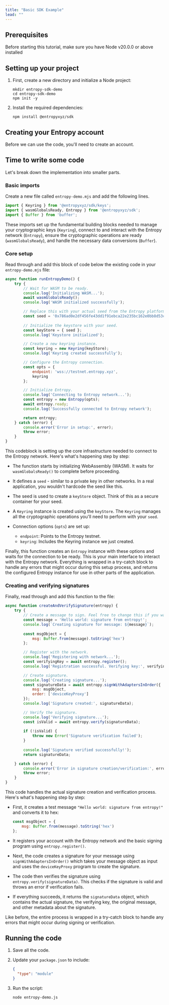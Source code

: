 ```yaml
---
title: "Basic SDK Example"
lead: ""
---
```


## Prerequisites

Before starting this tutorial, make sure you have Node v20.0.0 or above installed

## Setting up your project

1. First, create a new directory and initialize a Node project:

    ```shell
    mkdir entropy-sdk-demo
    cd entropy-sdk-demo
    npm init -y
    ```

1. Install the required dependencies:

    ```shell
    npm install @entropyxyz/sdk
    ```

## Creating your Entropy account

Before we can use the code, you'll need to create an account.

<!--TODO: explain process to create an account here.-->

## Time to write some code 

Let's break down the implementation into smaller parts. 

### Basic imports

Create a new file called `entropy-demo.mjs` and add the following lines.

```javascript
import { Keyring } from '@entropyxyz/sdk/keys';
import { wasmGlobalsReady, Entropy } from '@entropyxyz/sdk';
import { Buffer } from 'buffer';
```

These imports set up the fundamental building blocks needed to manage your cryptographic keys (`Keyring`), connect to and interact with the Entropy network (`Entropy`), ensure the cryptographic operations are ready (`wasmGlobalsReady`), and handle the necessary data conversions (`Buffer`).

### Core setup

Read through and add this block of code below the existing code in your `entropy-demo.mjs` file: 

```javascript
async function runEntropyDemo() {
    try {
        // Wait for WASM to be ready.
        console.log('Initializing WASM...');
        await wasmGlobalsReady();
        console.log('WASM initialized successfully');

        // Replace this with your actual seed from the Entropy platform.
        const seed = '0x786ad0e2df456fe43dd1f91ebca22e235bc162e0bb8d53c633e8c85b2af68b7a';
        
        // Initialize the keystore with your seed.
        const keyStore = { seed };
        console.log('Keystore initialized');

        // Create a new keyring instance.
        const keyring = new Keyring(keyStore);
        console.log('Keyring created successfully');

        // Configure the Entropy connection.
        const opts = {
            endpoint: 'wss://testnet.entropy.xyz',
            keyring
        };

        // Initialize Entropy.
        console.log('Connecting to Entropy network...');
        const entropy = new Entropy(opts);
        await entropy.ready;
        console.log('Successfully connected to Entropy network');

        return entropy;
    } catch (error) {
        console.error('Error in setup:', error);
        throw error;
    }
}
```

This codeblock is setting up the core infrastructure needed to connect to the Entropy network. Here's what's happening step by step:

- The function starts by initializing WebAssembly (WASM). It waits for `wasmGlobalsReady()` to complete before proceeding.
- It defines a `seed` - similar to a private key in other networks. In a real application, you wouldn't hardcode the seed like this.
- The seed is used to create a `keyStore` object. Think of this as a secure container for your seed.
- A `Keyring` instance is created using the `keyStore`. The `Keyring` manages all the cryptographic operations you'll need to perform with your `seed`.
- Connection options (`opts`) are set up:

    - `endpoint`: Points to the Entropy testnet.
    - `keyring`: Includes the Keyring instance we just created.

Finally, this function creates an `Entropy` instance with these options and waits for the connection to be ready. This is your main interface to interact with the Entropy network. Everything is wrapped in a try-catch block to handle any errors that might occur during this setup process, and returns the configured Entropy instance for use in other parts of the application.

### Creating and verifying signatures

Finally, read through and add this function to the file:

```javascript
async function createAndVerifySignature(entropy) {
    try {
        // Create a message to sign. Feel free to change this if you want.
        const message = 'Hello world: signature from entropy!';
        console.log(`Creating signature for message: ${message}`);
        
        const msgObject = {
            msg: Buffer.from(message).toString('hex')
        };

        // Register with the network.
        console.log('Registering with network...');
        const verifyingKey = await entropy.register();
        console.log('Registration successful. Verifying key:', verifyingKey);

        // Create signature.
        console.log('Creating signature...');
        const signatureData = await entropy.signWithAdaptersInOrder({
            msg: msgObject,
            order: ['deviceKeyProxy']
        });
        console.log('Signature created:', signatureData);

        // Verify the signature.
        console.log('Verifying signature...');
        const isValid = await entropy.verify(signatureData);
        
        if (!isValid) {
            throw new Error('Signature verification failed');
        }
        
        console.log('Signature verified successfully!');
        return signatureData;

    } catch (error) {
        console.error('Error in signature creation/verification:', error);
        throw error;
    }
}
```

This code handles the actual signature creation and verification process. Here's what's happening step by step:

- First, it creates a test message `"Hello world: signature from entropy!"` and converts it to hex:

    ```javascript
    const msgObject = {
        msg: Buffer.from(message).toString('hex')
    };
    ```

- It registers your account with the Entropy network and the basic signing program using `entropy.register()`. 
- Next, the code creates a signature for your message using `signWithAdaptersInOrder()` which takes your message object as input and uses the `deviceKeyProxy` program to create the signature.
- The code then verifies the signature using `entropy.verify(signatureData)`. This checks if the signature is valid and throws an error if verification fails.
- If everything succeeds, it returns the `signatureData` object, which contains the actual signature, the verifying key, the original message, and other metadata about the signature.

Like before, the entire process is wrapped in a try-catch block to handle any errors that might occur during signing or verification.

## Running the code

1. Save all the code.
1. Update your `package.json` to include:

    ```json
    {
      "type": "module"
    }
    ```

1. Run the script:

    ```shell
    node entropy-demo.js
    ```
